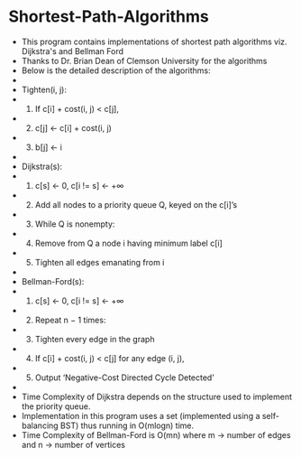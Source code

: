# Shortest-Path-Algorithms
 *  This program contains implementations of shortest path algorithms viz. Dijkstra's and Bellman Ford
 *  Thanks to Dr. Brian Dean of Clemson University for the algorithms
 *  Below is the detailed description of the algorithms:
 *
 *  Tighten(i, j):
 *  1. If c[i] + cost(i, j) < c[j],
 *  2.    c[j] ← c[i] + cost(i, j)
 *  3.    b[j] ← i
 *
 *  Dijkstra(s):
 *  1. c[s] ← 0, c[i != s] ← +∞
 *  2. Add all nodes to a priority queue Q, keyed on the c[i]’s
 *  3. While Q is nonempty:
 *  4.    Remove from Q a node i having minimum label c[i]
 *  5.    Tighten all edges emanating from i
 *
 *  Bellman-Ford(s):
 *  1. c[s] ← 0, c[i != s] ← +∞
 *  2. Repeat n − 1 times:
 *  3.    Tighten every edge in the graph
 *  4. If c[i] + cost(i, j) < c[j] for any edge (i, j),
 *  5.    Output ‘Negative-Cost Directed Cycle Detected’
 *
 *  Time Complexity of Dijkstra depends on the structure used to implement the priority queue. 
 *  Implementation in this program uses a set (implemented using a self-balancing BST) thus running in O(mlogn) time.
 *  Time Complexity of Bellman-Ford is O(mn) where m -> number of edges and n -> number of vertices
